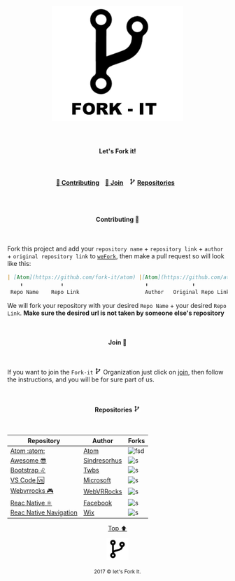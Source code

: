 <html>

<p id="top"><p>
<h1 align="center">
    <img width="300" src="img/fork-it.png" alt="Fork it!"><br><br>
</h1>

<h4 align="center">Let's Fork it!<h4>

<p align="center">
	<br><br>
	<a href="#contributing">🔁 Contributing</a>&nbsp;&nbsp;&nbsp;
	<a href="#join"> 🤝  Join</a>&nbsp;&nbsp;&nbsp;
	<img src="img/fork15px.png" alt="Fork it!">
	<a href="#repositories">Repositories</a>&nbsp;&nbsp;&nbsp;
	<br><br>
</p>
<br>
<h4 id="contributing" align="center">Contributing 🔁 </h4>
<br>

Fork this project and add your `repository name` + `repository link` + `author` + `original repository link` to [`weFork`](https://github.com/Fork-it/weFork), then make a pull request so will look like this:

<html>



```markdown
| [Atom](https://github.com/fork-it/atom) |[Atom](https://github.com/atom/atom)|
    ⬆️            ⬆️                          ⬆️              ⬆️
 Repo Name    Repo Link                     Author   Original Repo Link
```
We will fork your repository with your desired `Repo Name` + your desired `Repo Link`. **Make sure the desired url is not taken by someone else's repository**

<br>
<h4 id="join" align="center">Join 🤝 </h4>
<br>

If you want to join the `Fork-it` ![Fork it Logo](img/fork15px.png) Organization just click on [join](https://github.com/fork-it/join), then follow the instructions, and you will be for sure part of us.

<br>
	<h4 id="repositories" align="center">Repositories <img src="img/fork15px.png" alt="Fork it!"></h4>
<br>

| Repository | Author |Forks|
| ------ | ----------- | ---- |
| [Atom :atom:](https://github.com/fork-it/atom) |[Atom](https://github.com/atom/atom)| ![fsd](https://img.shields.io/github/forks/atom/atom.svg)|
| [Awesome 😎 ](https://github.com/fork-it/awesome) |[Sindresorhus](https://github.com/sindresorhus/awesome)|![s](https://img.shields.io/github/forks/sindresorhus/awesome.svg)|
| [Bootstrap ♌️](https://github.com/fork-it/bootstrap)|[Twbs](https://github.com/twbs/bootstrap)|![s](https://img.shields.io/github/forks/twbs/bootstrap.svg)|
| [VS Code 🆚](https://github.com/fork-it/vscode)|[Microsoft](https://github.com/Microsoft/vscode)|![s](https://img.shields.io/github/forks/Microsoft/vscode.svg)|
| [Webvrrocks 🎮](https://github.com/fork-it/webbrrocks)|[WebVRRocks](https://github.com/WebVRRocks/webvrrocks)|![s](https://img.shields.io/github/forks/WebVRRocks/webvrrocks.svg)|
| [Reac Native ⚛️](https://github.com/fork-it/react-native)|[Facebook](https://github.com/facebook/react-native)|![s](https://img.shields.io/github/forks/facebook/react-native.svg)|
| [Reac Native Navigation](https://github.com/fork-it/react-native-navigation)|[Wix](https://github.com/wix/react-native-navigation)|![s](https://img.shields.io/github/forks/wix/react-native-navigation.svg)|




<html>
	<p align="center">
	    <a href="#top">Top ⬆️ </a>
	</p>
	<p align="center">
	    <img src="img/fork50px.png" alt="Fork it">
	</p>
	<p align="center">
	    <small>2017 &copy let's Fork It. </small>
	</p>
</html>
